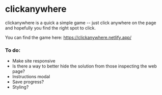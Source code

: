 # clickanywhere

clickanywhere is a quick a simple game -- just click anywhere on the page and hopefully you find the right spot to click.

You can find the game here: https://clickanywhere.netlify.app/

### To do:

* Make site responsive
* Is there a way to better hide the solution from those inspecting the web page?
* Instructions modal
* Save progress?
* Styling?
